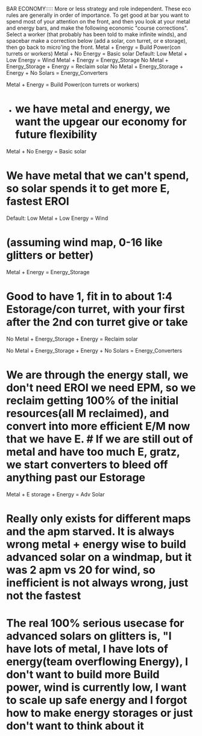 BAR ECONOMY::::: More or less strategy and role independent. These eco rules are generally in order of importance. To get good at bar you want to spend most of your attention on the front, and then you look at your metal and energy bars, and make the following economic "course corrections". Select a worker (that probably has been told to make infinite winds), and spacebar make a correction below (add a solar, con turret, or e storage), then go back to micro'ing the front.
Metal + Energy = Build Power(con turrets or workers)
Metal + No Energy = Basic solar
Default: Low Metal + Low Energy = Wind
Metal + Energy = Energy_Storage
No Metal + Energy_Storage + Energy = Reclaim solar
No Metal + Energy_Storage + Energy + No Solars = Energy_Converters

Metal + Energy = Build Power(con turrets or workers)
- # we have metal and energy, we want the upgear our economy for future flexibility

Metal + No Energy = Basic solar
#  We have metal that we can't spend, so solar spends it to get more E, fastest EROI

Default: Low Metal + Low Energy = Wind

# (assuming wind map, 0-16 like glitters or better)

Metal + Energy = Energy_Storage
# Good to have 1, fit in to about 1:4 Estorage/con turret, with your first after the 2nd con turret give or take

No Metal + Energy_Storage + Energy = Reclaim solar

No Metal + Energy_Storage + Energy + No Solars = Energy_Converters
# We are through the energy stall, we don't need EROI we need EPM, so we reclaim getting 100% of the initial resources(all M reclaimed), and convert into more efficient E/M now that we have E. # If we are still out of metal and have too much E, gratz, we start converters to bleed off anything past our Estorage

Metal + E storage + Energy = Adv Solar
# Really only exists for different maps and the apm starved. It is always wrong metal + energy wise to build advanced solar on a windmap, but it was 2 apm vs 20 for wind, so inefficient is not always wrong, just not the fastest
# The real 100% serious usecase for advanced solars on glitters is, "I have lots of metal, I have lots of energy(team overflowing Energy), I don't want to build more Build power, wind is currently low, I want to scale up safe energy and I forgot how to make energy storages or just don't want to think about it
